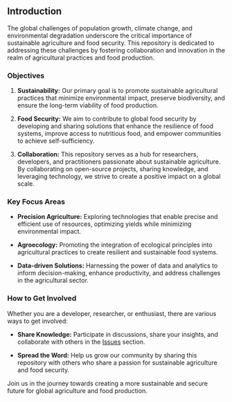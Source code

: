 ## Introduction

The global challenges of population growth, climate change, and environmental degradation underscore the critical importance of sustainable agriculture and food security. This repository is dedicated to addressing these challenges by fostering collaboration and innovation in the realm of agricultural practices and food production.

### Objectives

1. **Sustainability:** Our primary goal is to promote sustainable agricultural practices that minimize environmental impact, preserve biodiversity, and ensure the long-term viability of food production.

2. **Food Security:** We aim to contribute to global food security by developing and sharing solutions that enhance the resilience of food systems, improve access to nutritious food, and empower communities to achieve self-sufficiency.

3. **Collaboration:** This repository serves as a hub for researchers, developers, and practitioners passionate about sustainable agriculture. By collaborating on open-source projects, sharing knowledge, and leveraging technology, we strive to create a positive impact on a global scale.

### Key Focus Areas

- **Precision Agriculture:** Exploring technologies that enable precise and efficient use of resources, optimizing yields while minimizing environmental impact.

- **Agroecology:** Promoting the integration of ecological principles into agricultural practices to create resilient and sustainable food systems.

- **Data-driven Solutions:** Harnessing the power of data and analytics to inform decision-making, enhance productivity, and address challenges in the agricultural sector.

### How to Get Involved

Whether you are a developer, researcher, or enthusiast, there are various ways to get involved:

- **Share Knowledge:** Participate in discussions, share your insights, and collaborate with others in the [Issues](https://github.com/StO-rM/sustainable-agriculture-repo/issues) section.

- **Spread the Word:** Help us grow our community by sharing this repository with others who share a passion for sustainable agriculture and food security.

Join us in the journey towards creating a more sustainable and secure future for global agriculture and food production.
